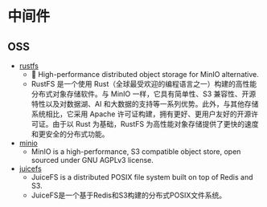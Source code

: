 # 中间件

## OSS
 - [rustfs](https://github.com/rustfs/rustfs)
    - 🚀 High-performance distributed object storage for MinIO alternative.
    - RustFS 是一个使用 Rust（全球最受欢迎的编程语言之一）构建的高性能分布式对象存储软件。与 MinIO 一样，它具有简单性、S3 兼容性、开源特性以及对数据湖、AI 和大数据的支持等一系列优势。此外，与其他存储系统相比，它采用 Apache 许可证构建，拥有更好、更用户友好的开源许可证。由于以 Rust 为基础，RustFS 为高性能对象存储提供了更快的速度和更安全的分布式功能。
 - [minio](https://github.com/minio/minio)
    - MinIO is a high-performance, S3 compatible object store, open sourced under GNU AGPLv3 license.
 - [juicefs](https://github.com/juicedata/juicefs)
    - JuiceFS is a distributed POSIX file system built on top of Redis and S3.
    - JuiceFS是一个基于Redis和S3构建的分布式POSIX文件系统。